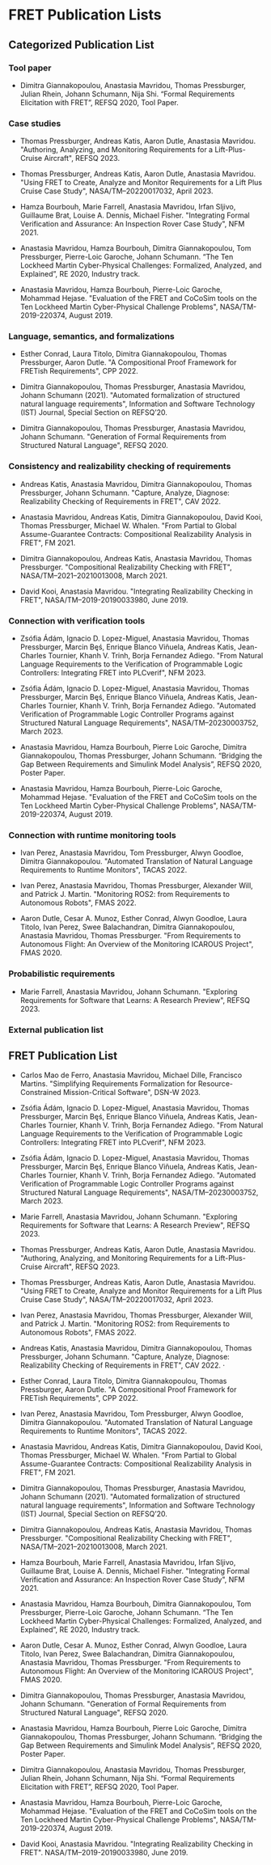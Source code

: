 FRET Publication Lists
======================

Categorized Publication List
----------------------------

### Tool paper

* Dimitra Giannakopoulou, Anastasia Mavridou, Thomas Pressburger, Julian Rhein, Johann Schumann, Nija Shi. “Formal Requirements Elicitation with FRET”, REFSQ 2020, Tool Paper.

### Case studies

* Thomas Pressburger, Andreas Katis, Aaron Dutle, Anastasia Mavridou.
"Authoring, Analyzing, and Monitoring Requirements for a Lift-Plus-Cruise Aircraft",
REFSQ 2023.

* Thomas Pressburger, Andreas Katis, Aaron Dutle, Anastasia Mavridou.
"Using FRET to Create, Analyze and Monitor Requirements for a Lift Plus Cruise Case Study",
NASA/TM–20220017032, April 2023.

* Hamza Bourbouh, Marie Farrell, Anastasia Mavridou, Irfan Sljivo, Guillaume Brat, Louise A. Dennis, Michael Fisher. "Integrating Formal Verification and Assurance: An Inspection Rover Case Study", NFM 2021.

* Anastasia Mavridou, Hamza Bourbouh, Dimitra Giannakopoulou, Tom Pressburger, Pierre-Loic Garoche, Johann Schumann. “The Ten Lockheed Martin Cyber-Physical Challenges: Formalized, Analyzed, and Explained”, RE 2020, Industry track.

* Anastasia Mavridou, Hamza Bourbouh, Pierre-Loic Garoche, Mohammad Hejase. "Evaluation of the FRET and CoCoSim tools on the Ten Lockheed Martin Cyber-Physical Challenge Problems", NASA/TM-2019-220374, August 2019.

### Language, semantics, and formalizations

* Esther Conrad, Laura Titolo, Dimitra Giannakopoulou, Thomas Pressburger, Aaron Dutle. "A Compositional Proof Framework for FRETish Requirements", CPP 2022.

* Dimitra Giannakopoulou, Thomas Pressburger, Anastasia Mavridou, Johann Schumann (2021). "Automated formalization of structured natural language requirements", Information and Software Technology (IST) Journal, Special Section on REFSQ’20.

* Dimitra Giannakopoulou, Thomas Pressburger, Anastasia Mavridou, Johann Schumann. "Generation of Formal Requirements from Structured Natural Language", REFSQ 2020.

### Consistency and realizability checking of requirements

* Andreas Katis, Anastasia Mavridou, Dimitra Giannakopoulou, Thomas Pressburger, Johann Schumann. "Capture, Analyze, Diagnose: Realizability Checking of Requirements in FRET", CAV 2022. 

* Anastasia Mavridou, Andreas Katis, Dimitra Giannakopoulou, David Kooi, Thomas Pressburger, Michael W. Whalen. "From Partial to Global Assume-Guarantee Contracts: Compositional Realizability Analysis in FRET", FM 2021.

* Dimitra Giannakopoulou, Andreas Katis, Anastasia Mavridou, Thomas Pressburger. "Compositional Realizability Checking with FRET", NASA/TM–2021–20210013008, March 2021.

* David Kooi, Anastasia Mavridou. "Integrating Realizability Checking in FRET", NASA/TM–2019-20190033980, June 2019.

### Connection with verification tools

* Zsófia Ádám, Ignacio D. Lopez-Miguel, Anastasia Mavridou, Thomas Pressburger, Marcin Bęś, Enrique Blanco Viñuela, Andreas Katis, Jean-Charles Tournier, Khanh V. Trinh, Borja Fernandez Adiego.
"From Natural Language Requirements to the Verification of Programmable Logic Controllers: Integrating FRET into PLCverif",
NFM 2023.

* Zsófia Ádám, Ignacio D. Lopez-Miguel, Anastasia Mavridou, Thomas Pressburger, Marcin Bęś, Enrique Blanco Viñuela, Andreas Katis, Jean-Charles Tournier, Khanh V. Trinh, Borja Fernandez Adiego. "Automated Verification of Programmable Logic Controller Programs against Structured Natural Language Requirements",  NASA/TM–20230003752, March 2023.

* Anastasia Mavridou, Hamza Bourbouh, Pierre Loic Garoche, Dimitra Giannakopoulou, Thomas Pressburger, Johann Schumann. “Bridging the Gap Between Requirements and Simulink Model Analysis”, REFSQ 2020, Poster Paper.

* Anastasia Mavridou, Hamza Bourbouh, Pierre-Loic Garoche, Mohammad Hejase. "Evaluation of the FRET and CoCoSim tools on the Ten Lockheed Martin Cyber-Physical Challenge Problems", NASA/TM-2019-220374, August 2019.

### Connection with runtime monitoring tools

* Ivan Perez, Anastasia Mavridou, Tom Pressburger, Alwyn Goodloe, Dimitra Giannakopoulou. "Automated Translation of Natural Language Requirements to Runtime Monitors", TACAS 2022.

* Ivan Perez, Anastasia Mavridou, Thomas Pressburger, Alexander Will, and Patrick J. Martin. "Monitoring ROS2: from Requirements to Autonomous Robots", FMAS 2022.

* Aaron Dutle, Cesar A. Munoz, Esther Conrad, Alwyn Goodloe, Laura Titolo, Ivan Perez, Swee Balachandran, Dimitra Giannakopoulou, Anastasia Mavridou, Thomas Pressburger. "From Requirements to Autonomous Flight: An Overview of the Monitoring ICAROUS Project", FMAS 2020.

### Probabilistic requirements

* Marie Farrell, Anastasia Mavridou, Johann Schumann.
"Exploring Requirements for Software that Learns: A Research Preview",
REFSQ 2023.

### External publication list


FRET Publication List
---------------------

* Carlos Mao de Ferro, Anastasia Mavridou, Michael Dille, Francisco Martins. 
"Simplifying Requirements Formalization for Resource-Constrained Mission-Critical Software", 
DSN-W 2023. 

* Zsófia Ádám, Ignacio D. Lopez-Miguel, Anastasia Mavridou, Thomas Pressburger, Marcin Bęś, Enrique Blanco Viñuela, Andreas Katis, Jean-Charles Tournier, Khanh V. Trinh, Borja Fernandez Adiego.
"From Natural Language Requirements to the Verification of Programmable Logic Controllers: Integrating FRET into PLCverif",
NFM 2023.

* Zsófia Ádám, Ignacio D. Lopez-Miguel, Anastasia Mavridou, Thomas Pressburger, Marcin Bęś, Enrique Blanco Viñuela, Andreas Katis, Jean-Charles Tournier, Khanh V. Trinh, Borja Fernandez Adiego. "Automated Verification of Programmable Logic Controller Programs against Structured Natural Language Requirements", NASA/TM–20230003752, March 2023.

* Marie Farrell, Anastasia Mavridou, Johann Schumann.
"Exploring Requirements for Software that Learns: A Research Preview",
REFSQ 2023.

* Thomas Pressburger, Andreas Katis, Aaron Dutle, Anastasia Mavridou.
"Authoring, Analyzing, and Monitoring Requirements for a Lift-Plus-Cruise Aircraft",
REFSQ 2023.

* Thomas Pressburger, Andreas Katis, Aaron Dutle, Anastasia Mavridou.
"Using FRET to Create, Analyze and Monitor Requirements for a Lift Plus Cruise Case Study",
NASA/TM–20220017032, April 2023.

* Ivan Perez, Anastasia Mavridou, Thomas Pressburger, Alexander Will, and Patrick J. Martin. "Monitoring ROS2: from Requirements to Autonomous Robots", FMAS 2022.

* Andreas Katis, Anastasia Mavridou, Dimitra Giannakopoulou, Thomas Pressburger, Johann Schumann. "Capture, Analyze, Diagnose: Realizability Checking of Requirements in FRET", CAV 2022. ·

* Esther Conrad, Laura Titolo, Dimitra Giannakopoulou, Thomas Pressburger, Aaron Dutle. "A Compositional Proof Framework for FRETish Requirements", CPP 2022.

* Ivan Perez, Anastasia Mavridou, Tom Pressburger, Alwyn Goodloe, Dimitra Giannakopoulou. "Automated Translation of Natural Language Requirements to Runtime Monitors", TACAS 2022.

* Anastasia Mavridou, Andreas Katis, Dimitra Giannakopoulou, David Kooi, Thomas Pressburger, Michael W. Whalen. "From Partial to Global Assume-Guarantee Contracts: Compositional Realizability Analysis in FRET", FM 2021.

* Dimitra Giannakopoulou, Thomas Pressburger, Anastasia Mavridou, Johann Schumann (2021). "Automated formalization of structured natural language requirements", Information and Software Technology (IST) Journal, Special Section on REFSQ’20.

* Dimitra Giannakopoulou, Andreas Katis, Anastasia Mavridou, Thomas Pressburger. "Compositional Realizability Checking with FRET", NASA/TM–2021–20210013008, March 2021.

* Hamza Bourbouh, Marie Farrell, Anastasia Mavridou, Irfan Sljivo, Guillaume Brat, Louise A. Dennis, Michael Fisher. "Integrating Formal Verification and Assurance: An Inspection Rover Case Study", NFM 2021.

* Anastasia Mavridou, Hamza Bourbouh, Dimitra Giannakopoulou, Tom Pressburger, Pierre-Loic Garoche, Johann Schumann. “The Ten Lockheed Martin Cyber-Physical Challenges: Formalized, Analyzed, and Explained”, RE 2020, Industry track.

* Aaron Dutle, Cesar A. Munoz, Esther Conrad, Alwyn Goodloe, Laura Titolo, Ivan Perez, Swee Balachandran, Dimitra Giannakopoulou, Anastasia Mavridou, Thomas Pressburger. "From Requirements to Autonomous Flight: An Overview of the Monitoring ICAROUS Project", FMAS 2020.

* Dimitra Giannakopoulou, Thomas Pressburger, Anastasia Mavridou, Johann Schumann. "Generation of Formal Requirements from Structured Natural Language", REFSQ 2020.

* Anastasia Mavridou, Hamza Bourbouh, Pierre Loic Garoche, Dimitra Giannakopoulou, Thomas Pressburger, Johann Schumann. “Bridging the Gap Between Requirements and Simulink Model Analysis”, REFSQ 2020, Poster Paper.

* Dimitra Giannakopoulou, Anastasia Mavridou, Thomas Pressburger, Julian Rhein, Johann Schumann, Nija Shi. “Formal Requirements Elicitation with FRET”, REFSQ 2020, Tool Paper.

* Anastasia Mavridou, Hamza Bourbouh, Pierre-Loic Garoche, Mohammad Hejase. "Evaluation of the FRET and CoCoSim tools on the Ten Lockheed Martin Cyber-Physical Challenge Problems", NASA/TM-2019-220374, August 2019.

* David Kooi, Anastasia Mavridou. "Integrating Realizability Checking in FRET". NASA/TM–2019-20190033980, June 2019.

